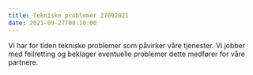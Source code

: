 ```yaml
---
title: Tekniske problemer 27092021
date: 2021-09-27T08:10:00
---
```

Vi har for tiden tekniske problemer som påvirker våre tjenester.
Vi jobber med feilretting og beklager eventuelle problemer dette medfører for våre partnere.
